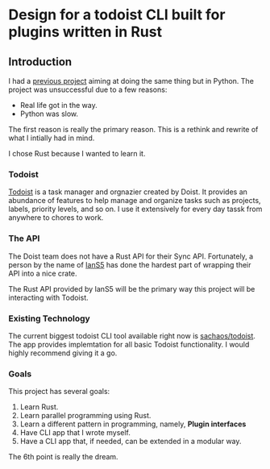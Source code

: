 # Design for a todoist CLI built for plugins written in Rust

## Introduction

I had a [previous project](https://github.com/NAndLib/todoist-plugable-cli/blob/master/docs/design-doc.md) aiming at doing the same thing but in Python. The
project was unsuccessful due to a few reasons:
- Real life got in the way.
- Python was slow.

The first reason is really the primary reason. This is a rethink and rewrite of
what I intially had in mind.

I chose Rust because I wanted to learn it.

### Todoist

[Todoist](https://todoist.com/) is a task manager and orgnazier created by Doist. It provides an
abundance of features to help manage and organize tasks such as projects,
labels, priority levels, and so on. I use it extensively for every day tassk
from anywhere to chores to work.

### The API

The Doist team does not have a Rust API for their Sync API. Fortunately, a
person by the name of [IanS5](https://docs.rs/releases/IanS5) has done the
hardest part of wrapping their API into a nice crate.

The Rust API provided by IanS5 will be the primary way this project will be
interacting with Todoist.

### Existing Technology
The current biggest todoist CLI tool available right now is [sachaos/todoist](https://github.com/sachaos/todoist). The
app provides implemtation for all basic Todoist functionality. I would highly
recommend giving it a go.

### Goals

This project has several goals:
1. Learn Rust.
2. Learn parallel programming using Rust.
3. Learn a different pattern in programming, namely, **Plugin
   interfaces**
4. Have CLI app that I wrote myself.
5. Have a CLI app that, if needed, can be extended in a modular way.

The 6th point is really the dream.
